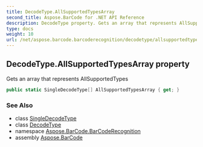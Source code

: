 ```yaml
---
title: DecodeType.AllSupportedTypesArray
second_title: Aspose.BarCode for .NET API Reference
description: DecodeType property. Gets an array that represents AllSupportedTypes
type: docs
weight: 10
url: /net/aspose.barcode.barcoderecognition/decodetype/allsupportedtypesarray/
---
```

## DecodeType.AllSupportedTypesArray property

Gets an array that represents AllSupportedTypes

```csharp
public static SingleDecodeType[] AllSupportedTypesArray { get; }
```

### See Also

* class [SingleDecodeType](../../singledecodetype/)
* class [DecodeType](../)
* namespace [Aspose.BarCode.BarCodeRecognition](../../../aspose.barcode.barcoderecognition/)
* assembly [Aspose.BarCode](../../../)


